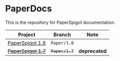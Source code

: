 # PaperDocs
This is the repository for PaperSpigot documentation.

| Project                                                            | Branch          | Note           |
|--------------------------------------------------------------------|-----------------|----------------|
| [PaperSpigot 1.8](https://paper.readthedocs.org/en/paper-1.8/)     | `Paper/1.8`     |                |
| ~~[PaperSpigot 1.7](https://paper.readthedocs.org/en/paper-1.7/)~~ | ~~`Paper/1.7`~~ | **deprecated** |
